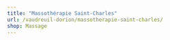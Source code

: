 ```yaml
---
title: "Massothérapie Saint-Charles"
url: /vaudreuil-dorion/massotherapie-saint-charles/
shop: Massage
---
```


